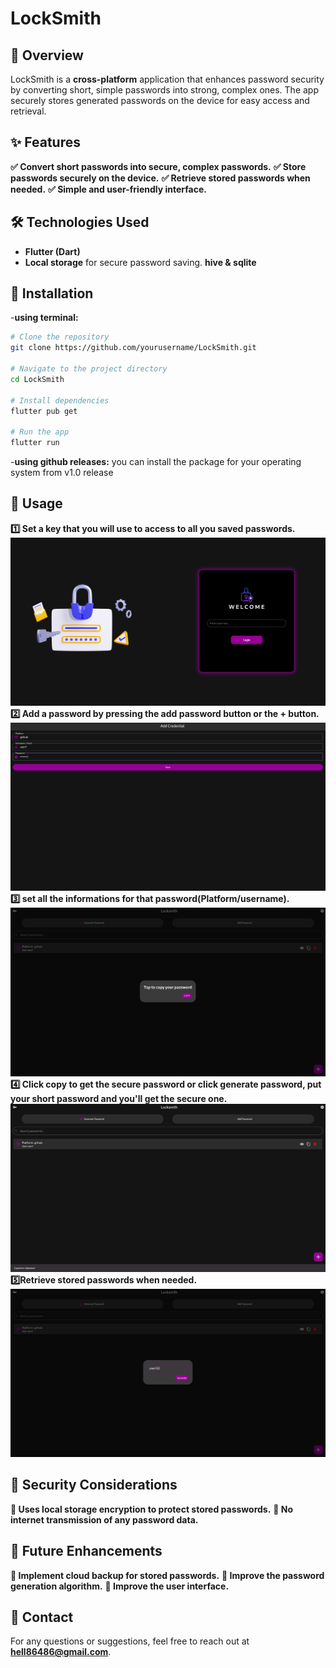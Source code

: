 # LockSmith

## 📌 Overview
LockSmith is a **cross-platform** application that enhances password security by converting short, simple passwords into strong, complex ones. The app securely stores generated passwords on the device for easy access and retrieval.

## ✨ Features
**✅ Convert short passwords into secure, complex passwords.**
**✅ Store passwords securely on the device.**
**✅ Retrieve stored passwords when needed.**
**✅ Simple and user-friendly interface.**

## 🛠️ Technologies Used
- **Flutter (Dart)**
- **Local storage** for secure password saving. **hive & sqlite**

## 🚀 Installation
-**using terminal:**
```bash
# Clone the repository
git clone https://github.com/yourusername/LockSmith.git

# Navigate to the project directory
cd LockSmith

# Install dependencies
flutter pub get

# Run the app
flutter run
```
-**using github releases:**
you can install the package for your operating system from v1.0 release 

## 📖 Usage
**1️⃣ Set a key that you will use to access to all you saved passwords.**
![](./assets/1.png)
**2️⃣ Add a password by pressing the add password button or the + button.**
![](./assets/2.png)
**3️⃣ set all the informations for that password(Platform/username).**
![](./assets/3.png)
**4️⃣ Click copy to get the secure password or click generate password, put your short password and you'll get the secure one.**
![](./assets/4.png)
**5️⃣Retrieve stored passwords when needed.**
![](./assets/5.png)


## 🔐 Security Considerations
**🔹 Uses **local storage encryption** to protect stored passwords.**
**🔹 **No internet transmission** of any password data.**

## 🔮 Future Enhancements
**🚧 Implement **cloud backup** for stored passwords.**
**🚧 Improve the **password generation algorithm**.**
**🚧 Improve the **user interface**.**

## 📩 Contact
For any questions or suggestions, feel free to reach out at **hell86486@gmail.com**.
